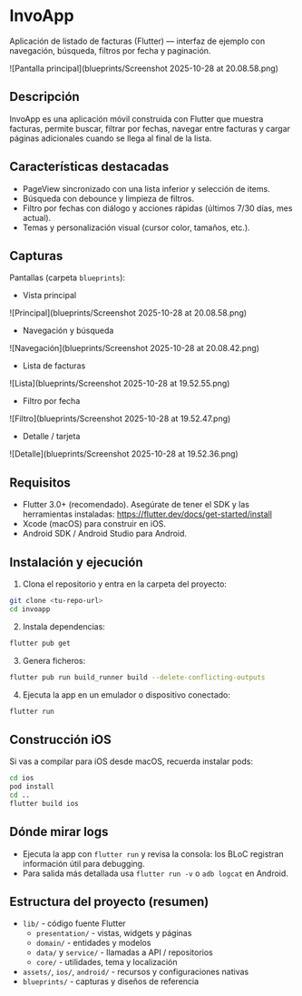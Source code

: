 # InvoApp

Aplicación de listado de facturas (Flutter) — interfaz de ejemplo con navegación, búsqueda, filtros por fecha y paginación.

![Pantalla principal](blueprints/Screenshot 2025-10-28 at 20.08.58.png)

Descripción
---------
InvoApp es una aplicación móvil construida con Flutter que muestra facturas, permite buscar, filtrar por fechas, navegar entre facturas y cargar páginas adicionales cuando se llega al final de la lista.

Características destacadas
--------------------------
- PageView sincronizado con una lista inferior y selección de items.
- Búsqueda con debounce y limpieza de filtros.
- Filtro por fechas con diálogo y acciones rápidas (últimos 7/30 días, mes actual).
- Temas y personalización visual (cursor color, tamaños, etc.).

Capturas
-------
Pantallas (carpeta `blueprints`):

- Vista principal

![Principal](blueprints/Screenshot 2025-10-28 at 20.08.58.png)

- Navegación y búsqueda

![Navegación](blueprints/Screenshot 2025-10-28 at 20.08.42.png)

- Lista de facturas

![Lista](blueprints/Screenshot 2025-10-28 at 19.52.55.png)

- Filtro por fecha

![Filtro](blueprints/Screenshot 2025-10-28 at 19.52.47.png)

- Detalle / tarjeta

![Detalle](blueprints/Screenshot 2025-10-28 at 19.52.36.png)

Requisitos
---------
- Flutter 3.0+ (recomendado). Asegúrate de tener el SDK y las herramientas instaladas: https://flutter.dev/docs/get-started/install
- Xcode (macOS) para construir en iOS.
- Android SDK / Android Studio para Android.

Instalación y ejecución
----------------------
1. Clona el repositorio y entra en la carpeta del proyecto:

```bash
git clone <tu-repo-url>
cd invoapp
```

2. Instala dependencias:

```bash
flutter pub get
```

3. Genera ficheros:

```bash
flutter pub run build_runner build --delete-conflicting-outputs
```

4. Ejecuta la app en un emulador o dispositivo conectado:

```bash
flutter run
```

Construcción iOS
----------------
Si vas a compilar para iOS desde macOS, recuerda instalar pods:

```bash
cd ios
pod install
cd ..
flutter build ios
```

Dónde mirar logs
----------------
- Ejecuta la app con `flutter run` y revisa la consola: los BLoC registran información útil para debugging.
- Para salida más detallada usa `flutter run -v` o `adb logcat` en Android.

Estructura del proyecto (resumen)
--------------------------------
- `lib/` - código fuente Flutter
  - `presentation/` - vistas, widgets y páginas
  - `domain/` - entidades y modelos
  - `data/` y `service/` - llamadas a API / repositorios
  - `core/` - utilidades, tema y localización
- `assets/`, `ios/`, `android/` - recursos y configuraciones nativas
- `blueprints/` - capturas y diseños de referencia
